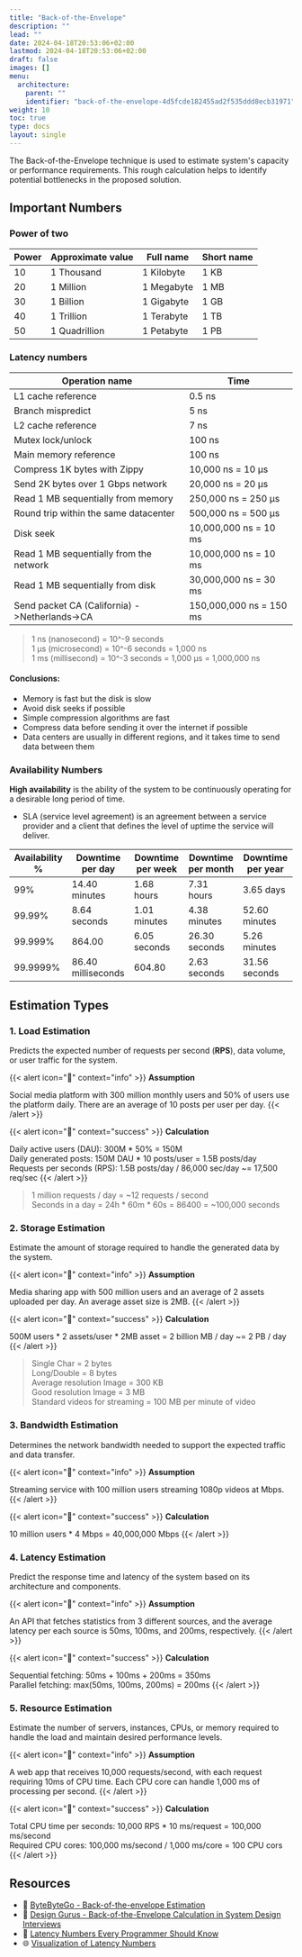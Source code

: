 ```yaml
---
title: "Back-of-the-Envelope"
description: ""
lead: ""
date: 2024-04-18T20:53:06+02:00
lastmod: 2024-04-18T20:53:06+02:00
draft: false
images: []
menu:
  architecture:
    parent: ""
    identifier: "back-of-the-envelope-4d5fcde182455ad2f535ddd8ecb31971"
weight: 10
toc: true
type: docs
layout: single
---
```


The Back-of-the-Envelope technique is used to estimate system's capacity or performance requirements. This rough calculation helps to identify potential bottlenecks in the proposed solution.

## Important Numbers

### Power of two

| Power | Approximate value | Full name | Short name |
| --- | --- | --- | --- |
| 10 | 1 Thousand | 1 Kilobyte | 1 KB |
| 20 | 1 Million | 1 Megabyte | 1 MB |
| 30 | 1 Billion | 1 Gigabyte | 1 GB |
| 40 | 1 Trillion | 1 Terabyte | 1 TB |
| 50 | 1 Quadrillion | 1 Petabyte | 1 PB |

### Latency numbers

| Operation name | Time |
| --- | --- |
| L1 cache reference | 0.5 ns |
| Branch mispredict | 5 ns |
| L2 cache reference | 7 ns |
| Mutex lock/unlock | 100 ns |
| Main memory reference | 100 ns |
| Compress 1K bytes with Zippy | 10,000 ns = 10 µs |
| Send 2K bytes over 1 Gbps network | 20,000 ns = 20 µs |
| Read 1 MB sequentially from memory | 250,000 ns = 250 µs |
| Round trip within the same datacenter | 500,000 ns = 500 µs |
| Disk seek | 10,000,000 ns = 10 ms |
| Read 1 MB sequentially from the network | 10,000,000 ns = 10 ms |
| Read 1 MB sequentially from disk | 30,000,000 ns = 30 ms |
| Send packet CA (California) ->Netherlands->CA | 150,000,000 ns = 150 ms |

> 1 ns (nanosecond) = 10^-9 seconds<br/>
1 µs (microsecond) = 10^-6 seconds = 1,000 ns<br/>
1 ms (millisecond) = 10^-3 seconds = 1,000 µs = 1,000,000 ns<br/>

#### Conclusions:

- Memory is fast but the disk is slow
- Avoid disk seeks if possible
- Simple compression algorithms are fast
- Compress data before sending it over the internet if possible
- Data centers are usually in different regions, and it takes time to send data between them

### Availability Numbers

**High availability** is the ability of the system to be continuously operating for a desirable long period of time.

- SLA (service level agreement) is an agreement between a service provider and a client that defines the level of uptime the service will deliver.

| Availability % | Downtime per day | Downtime per week | Downtime per month | Downtime per year |
| --- | --- | --- | --- | --- |
| 99% | 14.40 minutes | 1.68 hours | 7.31 hours | 3.65 days |
| 99.99% | 8.64 seconds | 1.01 minutes | 4.38 minutes | 52.60 minutes |
| 99.999% | 864.00 | 6.05 seconds | 26.30 seconds | 5.26 minutes |
| 99.9999% | 86.40 milliseconds | 604.80 | 2.63 seconds | 31.56 seconds |

## Estimation Types

### 1. Load Estimation

Predicts the expected number of requests per second (**RPS**), data volume, or user traffic for the system.

{{< alert icon="📒" context="info" >}}
**Assumption**

Social media platform with 300 million monthly users and 50% of users use the platform daily. There are an average of 10 posts per user per day.
{{< /alert >}}

{{< alert icon="🧮" context="success" >}}
**Calculation**

Daily active users (DAU): 300M * 50% = 150M<br/>
Daily generated posts: 150M DAU * 10 posts/user = 1.5B posts/day<br/>
Requests per seconds (RPS): 1.5B posts/day / 86,000 sec/day ~= 17,500 req/sec
{{< /alert >}}

> 1 million requests / day = ~12 requests / second<br/>
Seconds in a day = 24h * 60m * 60s = 86400 = ~100,000 seconds

### 2. Storage Estimation

Estimate the amount of storage required to handle the generated data by the system.

{{< alert icon="📒" context="info" >}}
**Assumption**

Media sharing app with 500 million users and an average of 2 assets uploaded per day. An average asset size is 2MB.
{{< /alert >}}

{{< alert icon="🧮" context="success" >}}
**Calculation**

500M users * 2 assets/user * 2MB asset = 2 billion MB / day ~= 2 PB / day
{{< /alert >}}

> Single Char = 2 bytes<br/>
Long/Double = 8 bytes<br/>
Average resolution Image = 300 KB<br/>
Good resolution Image = 3 MB<br/>
Standard videos for streaming = 100 MB per minute of video

### 3. Bandwidth Estimation

Determines the network bandwidth needed to support the expected traffic and data transfer.

{{< alert icon="📒" context="info" >}}
**Assumption**

Streaming service with 100 million users streaming 1080p videos at Mbps.
{{< /alert >}}

{{< alert icon="🧮" context="success" >}}
**Calculation**

10 million users * 4 Mbps = 40,000,000 Mbps
{{< /alert >}}

### 4. Latency Estimation

Predict the response time and latency of the system based on its architecture and components.

{{< alert icon="📒" context="info" >}}
**Assumption**

An API that fetches statistics from 3 different sources, and the average latency per each source is 50ms, 100ms, and 200ms, respectively.
{{< /alert >}}

{{< alert icon="🧮" context="success" >}}
**Calculation**

Sequential fetching: 50ms + 100ms + 200ms = 350ms<br/>
Parallel fetching: max(50ms, 100ms, 200ms) = 200ms
{{< /alert >}}

### 5. Resource Estimation

Estimate the number of servers, instances, CPUs, or memory required to handle the load and maintain desired performance levels.

{{< alert icon="📒" context="info" >}}
**Assumption**

A web app that receives 10,000 requests/second, with each request requiring 10ms of CPU time. Each CPU core can handle 1,000 ms of processing per second.
{{< /alert >}}

{{< alert icon="🧮" context="success" >}}
**Calculation**

Total CPU time per seconds: 10,000 RPS * 10 ms/request = 100,000 ms/second<br/>
Required CPU cores: 100,000 ms/second / 1,000 ms/core = 100 CPU cors 
{{< /alert >}}

## Resources

- 📝 [ByteByteGo - Back-of-the-envelope Estimation](https://bytebytego.com/courses/system-design-interview/back-of-the-envelope-estimation)
- 📝 [Design Gurus - Back-of-the-Envelope Calculation in System Design Interviews](https://www.designgurus.io/blog/back-of-the-envelope-system-design-interview)
- 📝 [Latency Numbers Every Programmer Should Know](https://gist.github.com/jboner/2841832)
- 🌐 [Visualization of Latency Numbers](https://colin-scott.github.io/personal_website/research/interactive_latency.html)
